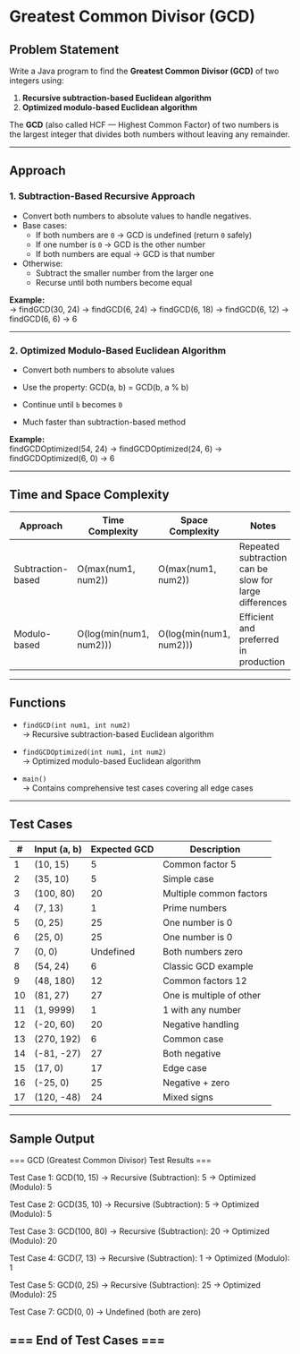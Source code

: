 # Greatest Common Divisor (GCD)

## Problem Statement  
Write a Java program to find the **Greatest Common Divisor (GCD)** of two integers using:
1. **Recursive subtraction-based Euclidean algorithm**  
2. **Optimized modulo-based Euclidean algorithm**

The **GCD** (also called HCF — Highest Common Factor) of two numbers is the largest integer that divides both numbers without leaving any remainder.

---

## Approach  

### 1. Subtraction-Based Recursive Approach  
- Convert both numbers to absolute values to handle negatives.  
- Base cases:
  - If both numbers are `0` → GCD is undefined (return `0` safely)
  - If one number is `0` → GCD is the other number
  - If both numbers are equal → GCD is that number
- Otherwise:
  - Subtract the smaller number from the larger one
  - Recurse until both numbers become equal

**Example:**  
→ findGCD(30, 24)
→ findGCD(6, 24)
→ findGCD(6, 18)
→ findGCD(6, 12)
→ findGCD(6, 6)
→ 6

---

### 2. Optimized Modulo-Based Euclidean Algorithm  
- Convert both numbers to absolute values
- Use the property:
GCD(a, b) = GCD(b, a % b)

- Continue until `b` becomes `0`
- Much faster than subtraction-based method

**Example:**  
findGCDOptimized(54, 24)
→ findGCDOptimized(24, 6)
→ findGCDOptimized(6, 0)
→ 6

---

## Time and Space Complexity  

| Approach | Time Complexity | Space Complexity | Notes |
|----------|----------------|-----------------|-------|
| Subtraction-based | O(max(num1, num2)) | O(max(num1, num2)) | Repeated subtraction can be slow for large differences |
| Modulo-based | O(log(min(num1, num2))) | O(log(min(num1, num2))) | Efficient and preferred in production |

---

## Functions  

- `findGCD(int num1, int num2)`  
  → Recursive subtraction-based Euclidean algorithm  

- `findGCDOptimized(int num1, int num2)`  
  → Optimized modulo-based Euclidean algorithm  

- `main()`  
  → Contains comprehensive test cases covering all edge cases

---

## Test Cases  

| # | Input (a, b) | Expected GCD | Description |
|---|---------------|--------------|-------------|
| 1 | (10, 15)     | 5            | Common factor 5 |
| 2 | (35, 10)     | 5            | Simple case |
| 3 | (100, 80)    | 20           | Multiple common factors |
| 4 | (7, 13)      | 1            | Prime numbers |
| 5 | (0, 25)      | 25           | One number is 0 |
| 6 | (25, 0)      | 25           | One number is 0 |
| 7 | (0, 0)       | Undefined    | Both numbers zero |
| 8 | (54, 24)     | 6            | Classic GCD example |
| 9 | (48, 180)    | 12           | Common factors 12 |
| 10 | (81, 27)    | 27           | One is multiple of other |
| 11 | (1, 9999)   | 1            | 1 with any number |
| 12 | (-20, 60)   | 20           | Negative handling |
| 13 | (270, 192)  | 6            | Common case |
| 14 | (-81, -27)  | 27           | Both negative |
| 15 | (17, 0)     | 17           | Edge case |
| 16 | (-25, 0)    | 25           | Negative + zero |
| 17 | (120, -48)  | 24           | Mixed signs |

---

## Sample Output  

=== GCD (Greatest Common Divisor) Test Results ===

Test Case 1: GCD(10, 15)
→ Recursive (Subtraction): 5
→ Optimized (Modulo): 5

Test Case 2: GCD(35, 10)
→ Recursive (Subtraction): 5
→ Optimized (Modulo): 5

Test Case 3: GCD(100, 80)
→ Recursive (Subtraction): 20
→ Optimized (Modulo): 20

Test Case 4: GCD(7, 13)
→ Recursive (Subtraction): 1
→ Optimized (Modulo): 1

Test Case 5: GCD(0, 25)
→ Recursive (Subtraction): 25
→ Optimized (Modulo): 25

Test Case 7: GCD(0, 0)
→ Undefined (both are zero)

=== End of Test Cases ===
---
